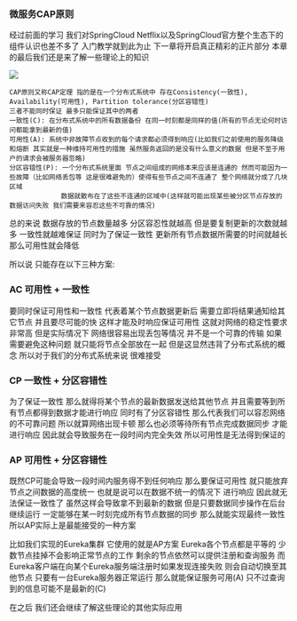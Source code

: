 ### 微服务CAP原则
经过前面的学习 我们对SpringCloud Netflix以及SpringCloud官方整个生态下的组件认识也差不多了
入门教学就到此为止 下一章将开启真正精彩的正片部分 本章的最后我们还是来了解一些理论上的知识

<img src="https://fast.itbaima.net/2023/03/06/9k6oeMZIE28T3t7.png">

    CAP原则又称CAP定理 指的是在一个分布式系统中 存在Consistency(一致性), Availability(可用性), Partition tolerance(分区容错性)
    三者不能同时保证 最多只能保证其中的两者
    一致性(C): 在分布式系统中的所有数据备份 在同一时刻都是同样的值(所有的节点无论何时访问都能拿到最新的值)
    可用性(A): 系统中非故障节点收到的每个请求都必须得到响应(比如我们之前使用的服务降级和熔断 其实就是一种维持可用性的措施 虽然服务返回的是没有什么意义的数据 但是不至于用户的请求会被服务器忽略)
    分区容错性(P): 一个分布式系统里面 节点之间组成的网络本来应该是连通的 然而可能因为一些故障（比如网络丢包等 这是很难避免的）使得有些节点之间不连通了 整个网络就分成了几块区域
                 数据就散布在了这些不连通的区域中(这样就可能出现某些被分区节点存放的数据访问失败 我们需要来容忍这些不可靠的情况)

总的来说 数据存放的节点数量越多 分区容忍性就越高 但是要复制更新的次数就越多 一致性就越难保证 同时为了保证一致性 更新所有节点数据所需要的时间就越长 那么可用性就会降低

所以说 只能存在以下三种方案:

### AC 可用性 + 一致性
要同时保证可用性和一致性 代表着某个节点数据更新后 需要立即将结果通知给其它节点 并且要尽可能的快 这样才能及时响应保证可用性 这就对网络的稳定性要求非常高 但是实际情况下
网络很容易出现丢包等情况 并不是一个可靠的传输 如果需要避免这种问题 就只能将节点全部放在一起 但是这显然违背了分布式系统的概念 所以对于我们的分布式系统来说 很难接受

### CP 一致性 + 分区容错性
为了保证一致性 那么就得将某个节点的最新数据发送给其他节点 并且需要等到所有节点都得到数据才能进行响应 同时有了分区容错性 那么代表我们可以容忍网络的不可靠问题
所以就算网络出现卡顿 那么也必须等待所有节点完成数据同步 才能进行响应 因此就会导致服务在一段时间内完全失效 所以可用性是无法得到保证的

### AP 可用性 + 分区容错性
既然CP可能会导致一段时间内服务得不到任何响应 那么要保证可用性 就只能放弃节点之间数据的高度统一 也就是说可以在数据不统一的情况下 进行响应 因此就无法保证一致性了
虽然这样会导致拿不到最新的数据 但是只要数据同步操作在后台继续运行 一定能够在某一时刻完成所有节点数据的同步 那么就能实现最终一致性 所以AP实际上是最能接受的一种方案

比如我们实现的Eureka集群 它使用的就是AP方案 Eureka各个节点都是平等的 少数节点挂掉不会影响正常节点的工作 剩余的节点依然可以提供注册和查询服务
而Eureka客户端在向某个Eureka服务端注册时如果发现连接失败 则会自动切换至其他节点 只要有一台Eureka服务器正常运行 那么就能保证服务可用(A) 只不过查询到的信息可能不是最新的(C)

在之后 我们还会继续了解这些理论的其他实际应用